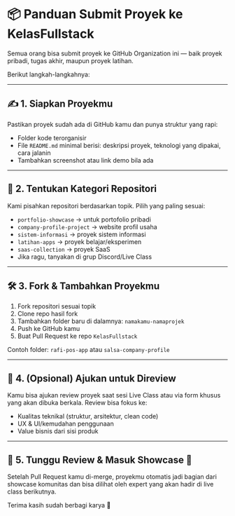 # 📦 Panduan Submit Proyek ke KelasFullstack

Semua orang bisa submit proyek ke GitHub Organization ini — baik proyek pribadi, tugas akhir, maupun proyek latihan.

Berikut langkah-langkahnya:

---

## ✍️ 1. Siapkan Proyekmu

Pastikan proyek sudah ada di GitHub kamu dan punya struktur yang rapi:
- Folder kode terorganisir
- File `README.md` minimal berisi: deskripsi proyek, teknologi yang dipakai, cara jalanin
- Tambahkan screenshot atau link demo bila ada

---

## 📁 2. Tentukan Kategori Repositori

Kami pisahkan repositori berdasarkan topik. Pilih yang paling sesuai:

- `portfolio-showcase` → untuk portofolio pribadi
- `company-profile-project` → website profil usaha
- `sistem-informasi` → proyek sistem informasi
- `latihan-apps` → proyek belajar/eksperimen
- `saas-collection` → proyek SaaS
- Jika ragu, tanyakan di grup Discord/Live Class

---

## 🛠️ 3. Fork & Tambahkan Proyekmu

1. Fork repositori sesuai topik
2. Clone repo hasil fork
3. Tambahkan folder baru di dalamnya: `namakamu-namaprojek`
4. Push ke GitHub kamu
5. Buat Pull Request ke repo `KelasFullstack`

Contoh folder: `rafi-pos-app` atau `salsa-company-profile`

---

## 💬 4. (Opsional) Ajukan untuk Direview

Kamu bisa ajukan review proyek saat sesi Live Class atau via form khusus yang akan dibuka berkala. Review bisa fokus ke:

- Kualitas teknikal (struktur, arsitektur, clean code)
- UX & UI/kemudahan penggunaan
- Value bisnis dari sisi produk

---

## 🤝 5. Tunggu Review & Masuk Showcase 🎉

Setelah Pull Request kamu di-merge, proyekmu otomatis jadi bagian dari showcase komunitas dan bisa dilihat oleh expert yang akan hadir di live class berikutnya.

Terima kasih sudah berbagi karya 💛
